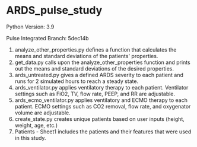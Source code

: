 # ARDS_pulse_study

Python Version: 3.9

Pulse Integrated Branch: 5dec14b

1. analyze_other_properties.py defines a function that calculates the means and standard deviations of the patients' properties.
2. get_data.py calls upon the analyze_other_properties function and prints out the means and standard deviations of the desired properties.
3. ards_untreated.py gives a defined ARDS severity to each patient and runs for 2 simulated hours to reach a steady state.
4. ards_ventilator.py applies ventilatory therapy to each patient. Ventilator settings such as FiO2, TV, flow rate, PEEP, and RR are adjustable.
5. ards_ecmo_ventilator.py applies ventilatory and ECMO therapy to each patient. ECMO settings such as CO2 removal, flow rate, and oxygenator volume are adjustable.
6. create_state.py creates unique patients based on user inputs (height, weight, age, etc.)
7. Patients - Sheet1 includes the patients and their features that were used in this study.
